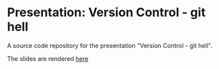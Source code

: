 # Presentation: Version Control - git hell

A source code repository for the presentation "Version Control - git hell".

The slides are rendered [here](https://ondrejmottl.github.io/VersionControl_gitHell/)
